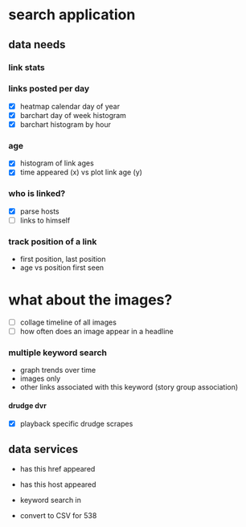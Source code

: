 # search application

## data needs
### link stats

### links posted per day
* [x] heatmap calendar day of year
* [x] barchart day of week histogram
* [x] barchart histogram by hour

### age
* [x] histogram of link ages
* [x] time appeared (x) vs plot link age (y)

### who is linked?
* [x] parse hosts
* [ ] links to himself

### track position of a link
* first position, last position
* age vs position first seen

# what about the images?
* [ ] collage timeline of all images
* [ ] how often does an image appear in a headline

### multiple keyword search
* graph trends over time
* images only
* other links associated with this keyword (story group association)

#### drudge dvr
* [x] playback specific drudge scrapes


## data services

* has this href appeared
* has this host appeared
* keyword search in


* convert to CSV for 538

